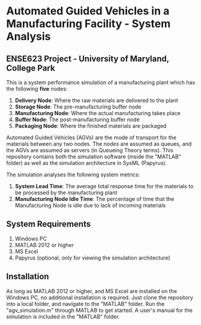 # Automated Guided Vehicles in a Manufacturing Facility - System Analysis
## ENSE623 Project - University of Maryland, College Park

This is a system performance simulation of a manufacturing plant which has the following **five** nodes:
1. **Delivery Node**: Where the raw materials are delivered to the plant
2. **Storage Node**: The pre-manufacturing buffer node
3. **Manufacturing Node**: Where the actual manufacturing takes place
4. **Buffer Node**: The post-manufacturing buffer node
5. **Packaging Node**: Where the finished materials are packaged

Automated Guided Vehicles (AGVs) are the mode of transport for the materials between any two nodes. 
The nodes are assumed as queues, and the AGVs are assumed as servers (in Queueing Theory terms).
This repository contains both the simulation software (inside the "MATLAB" folder) as well as the simulation architecture in SysML (Papyrus).

The simulation analyses the following system metrics:
1. **System Lead Time**: The average total response time for the materials to be processed by the manufacturing plant
2. **Manufacturing Node Idle Time**: The percentage of time that the Manufacturing Node is idle due to lack of incoming materials

## System Requirements
1. Windows PC
2. MATLAB 2012 or higher
3. MS Excel
4. Papyrus (optional, only for viewing the simulation architecture)

## Installation
As long as MATLAB 2012 or higher, and MS Excel are installed on the Windows PC, no additional installation is required.
Just clone the repository into a local folder, and navigate to the "MATLAB" folder. Run the "agv_simulation.m" through MATLAB to get started.
A user's manual for the simulation is included in the "MATLAB" folder.
